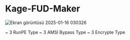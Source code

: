 # Kage-FUD-Maker

![Ekran görüntüsü 2025-01-16 030326](https://github.com/user-attachments/assets/10ebb682-fc50-4cfb-8066-bc9962a9d3e9)

~ 3 RunPE Type
~ 3 AMSI Bypass Type
~ 3 Encrypte Type
